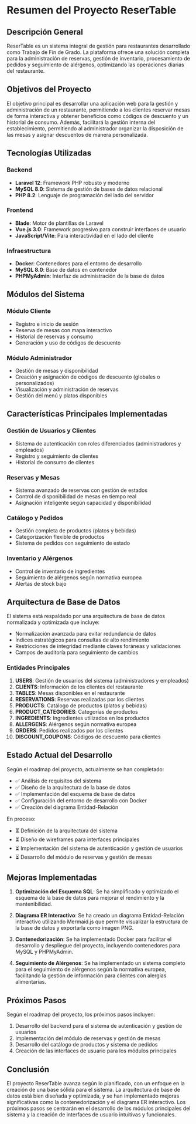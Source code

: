# Resumen del Proyecto ReserTable

## Descripción General

ReserTable es un sistema integral de gestión para restaurantes desarrollado como Trabajo de Fin de Grado. La plataforma ofrece una solución completa para la administración de reservas, gestión de inventario, procesamiento de pedidos y seguimiento de alérgenos, optimizando las operaciones diarias del restaurante.

## Objetivos del Proyecto

El objetivo principal es desarrollar una aplicación web para la gestión y administración de un restaurante, permitiendo a los clientes reservar mesas de forma interactiva y obtener beneficios como códigos de descuento y un historial de consumo. Además, facilitará la gestión interna del establecimiento, permitiendo al administrador organizar la disposición de las mesas y asignar descuentos de manera personalizada.

## Tecnologías Utilizadas

### Backend
- **Laravel 12**: Framework PHP robusto y moderno
- **MySQL 8.0**: Sistema de gestión de bases de datos relacional
- **PHP 8.2**: Lenguaje de programación del lado del servidor

### Frontend
- **Blade**: Motor de plantillas de Laravel
- **Vue.js 3.0**: Framework progresivo para construir interfaces de usuario
- **JavaScript/Vite**: Para interactividad en el lado del cliente

### Infraestructura
- **Docker**: Contenedores para el entorno de desarrollo
- **MySQL 8.0**: Base de datos en contenedor
- **PHPMyAdmin**: Interfaz de administración de la base de datos

## Módulos del Sistema

### Módulo Cliente
- Registro e inicio de sesión
- Reserva de mesas con mapa interactivo
- Historial de reservas y consumo
- Generación y uso de códigos de descuento

### Módulo Administrador
- Gestión de mesas y disponibilidad
- Creación y asignación de códigos de descuento (globales o personalizados)
- Visualización y administración de reservas
- Gestión del menú y platos disponibles

## Características Principales Implementadas

### Gestión de Usuarios y Clientes
- Sistema de autenticación con roles diferenciados (administradores y empleados)
- Registro y seguimiento de clientes
- Historial de consumo de clientes

### Reservas y Mesas
- Sistema avanzado de reservas con gestión de estados
- Control de disponibilidad de mesas en tiempo real
- Asignación inteligente según capacidad y disponibilidad

### Catálogo y Pedidos
- Gestión completa de productos (platos y bebidas)
- Categorización flexible de productos
- Sistema de pedidos con seguimiento de estado

### Inventario y Alérgenos
- Control de inventario de ingredientes
- Seguimiento de alérgenos según normativa europea
- Alertas de stock bajo

## Arquitectura de Base de Datos

El sistema está respaldado por una arquitectura de base de datos normalizada y optimizada que incluye:

- Normalización avanzada para evitar redundancia de datos
- Índices estratégicos para consultas de alto rendimiento
- Restricciones de integridad mediante claves foráneas y validaciones
- Campos de auditoría para seguimiento de cambios

### Entidades Principales

1. **USERS**: Gestión de usuarios del sistema (administradores y empleados)
2. **CLIENTS**: Información de los clientes del restaurante
3. **TABLES**: Mesas disponibles en el restaurante
4. **RESERVATIONS**: Reservas realizadas por los clientes
5. **PRODUCTS**: Catálogo de productos (platos y bebidas)
6. **PRODUCT_CATEGORIES**: Categorías de productos
7. **INGREDIENTS**: Ingredientes utilizados en los productos
8. **ALLERGENS**: Alérgenos según normativa europea
9. **ORDERS**: Pedidos realizados por los clientes
10. **DISCOUNT_COUPONS**: Códigos de descuento para clientes

## Estado Actual del Desarrollo

Según el roadmap del proyecto, actualmente se han completado:

- ✅ Análisis de requisitos del sistema
- ✅ Diseño de la arquitectura de la base de datos
- ✅ Implementación del esquema de base de datos
- ✅ Configuración del entorno de desarrollo con Docker
- ✅ Creación del diagrama Entidad-Relación

En proceso:

- ⏳ Definición de la arquitectura del sistema
- ⏳ Diseño de wireframes para interfaces principales
- ⏳ Implementación del sistema de autenticación y gestión de usuarios
- ⏳ Desarrollo del módulo de reservas y gestión de mesas

## Mejoras Implementadas

1. **Optimización del Esquema SQL**: Se ha simplificado y optimizado el esquema de la base de datos para mejorar el rendimiento y la mantenibilidad.

2. **Diagrama ER Interactivo**: Se ha creado un diagrama Entidad-Relación interactivo utilizando Mermaid.js que permite visualizar la estructura de la base de datos y exportarla como imagen PNG.

3. **Contenedorización**: Se ha implementado Docker para facilitar el desarrollo y despliegue del proyecto, incluyendo contenedores para MySQL y PHPMyAdmin.

4. **Seguimiento de Alérgenos**: Se ha implementado un sistema completo para el seguimiento de alérgenos según la normativa europea, facilitando la gestión de información para clientes con alergias alimentarias.

## Próximos Pasos

Según el roadmap del proyecto, los próximos pasos incluyen:

1. Desarrollo del backend para el sistema de autenticación y gestión de usuarios
2. Implementación del módulo de reservas y gestión de mesas
3. Desarrollo del catálogo de productos y sistema de pedidos
4. Creación de las interfaces de usuario para los módulos principales

## Conclusión

El proyecto ReserTable avanza según lo planificado, con un enfoque en la creación de una base sólida para el sistema. La arquitectura de base de datos está bien diseñada y optimizada, y se han implementado mejoras significativas como la contenedorización y el diagrama ER interactivo. Los próximos pasos se centrarán en el desarrollo de los módulos principales del sistema y la creación de interfaces de usuario intuitivas y funcionales.
